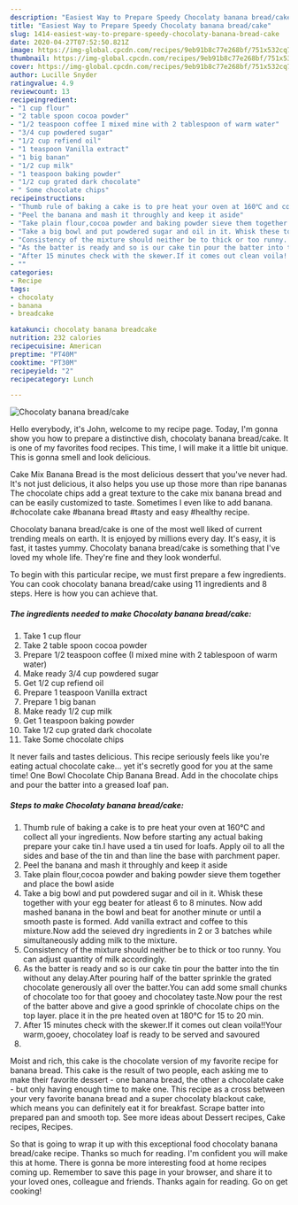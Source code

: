 ```yaml
---
description: "Easiest Way to Prepare Speedy Chocolaty banana bread/cake"
title: "Easiest Way to Prepare Speedy Chocolaty banana bread/cake"
slug: 1414-easiest-way-to-prepare-speedy-chocolaty-banana-bread-cake
date: 2020-04-27T07:52:50.821Z
image: https://img-global.cpcdn.com/recipes/9eb91b8c77e268bf/751x532cq70/chocolaty-banana-breadcake-recipe-main-photo.jpg
thumbnail: https://img-global.cpcdn.com/recipes/9eb91b8c77e268bf/751x532cq70/chocolaty-banana-breadcake-recipe-main-photo.jpg
cover: https://img-global.cpcdn.com/recipes/9eb91b8c77e268bf/751x532cq70/chocolaty-banana-breadcake-recipe-main-photo.jpg
author: Lucille Snyder
ratingvalue: 4.9
reviewcount: 13
recipeingredient:
- "1 cup flour"
- "2 table spoon cocoa powder"
- "1/2 teaspoon coffee I mixed mine with 2 tablespoon of warm water"
- "3/4 cup powdered sugar"
- "1/2 cup refiend oil"
- "1 teaspoon Vanilla extract"
- "1 big banan"
- "1/2 cup milk"
- "1 teaspoon baking powder"
- "1/2 cup grated dark chocolate"
- " Some chocolate chips"
recipeinstructions:
- "Thumb rule of baking a cake is to pre heat your oven at 160℃ and collect all your ingredients. Now before starting any actual baking prepare your cake tin.I have used a tin used for loafs. Apply oil to all the sides and base of the tin and than line the base with parchment paper."
- "Peel the banana and mash it throughly and keep it aside"
- "Take plain flour,cocoa powder and baking powder sieve them together and place the bowl aside"
- "Take a big bowl and put powdered sugar and oil in it. Whisk these together with your egg beater for atleast 6 to 8 minutes. Now add mashed banana in the bowl and beat for another minute or until a smooth paste is formed. Add vanilla extract and coffee to this mixture.Now add the seieved dry ingredients in 2 or 3 batches while simultaneously adding milk to the mixture."
- "Consistency of the mixture should neither be to thick or too runny. You can adjust quantity of milk accordingly."
- "As the batter is ready and so is our cake tin pour the batter into the tin without any delay.After pouring half of the batter sprinkle the grated chocolate generously all over the batter.You can add some small chunks of chocolate too for that gooey and chocolatey taste.Now pour the rest of the batter above and give a good sprinkle of chocolate chips on the top layer. place it in the pre heated oven at 180℃ for 15 to 20 min."
- "After 15 minutes check with the skewer.If it comes out clean voila!!Your warm,gooey, chocolatey loaf is ready to be served and savoured"
- ""
categories:
- Recipe
tags:
- chocolaty
- banana
- breadcake

katakunci: chocolaty banana breadcake 
nutrition: 232 calories
recipecuisine: American
preptime: "PT40M"
cooktime: "PT30M"
recipeyield: "2"
recipecategory: Lunch

---
```



![Chocolaty banana bread/cake](https://img-global.cpcdn.com/recipes/9eb91b8c77e268bf/751x532cq70/chocolaty-banana-breadcake-recipe-main-photo.jpg)

Hello everybody, it's John, welcome to my recipe page. Today, I'm gonna show you how to prepare a distinctive dish, chocolaty banana bread/cake. It is one of my favorites food recipes. This time, I will make it a little bit unique. This is gonna smell and look delicious.

Cake Mix Banana Bread is the most delicious dessert that you&#39;ve never had. It&#39;s not just delicious, it also helps you use up those more than ripe bananas The chocolate chips add a great texture to the cake mix banana bread and can be easily customized to taste. Sometimes I even like to add banana. #chocolate cake #banana bread #tasty and easy #healthy recipe.

Chocolaty banana bread/cake is one of the most well liked of current trending meals on earth. It is enjoyed by millions every day. It's easy, it is fast, it tastes yummy. Chocolaty banana bread/cake is something that I've loved my whole life. They're fine and they look wonderful.


To begin with this particular recipe, we must first prepare a few ingredients. You can cook chocolaty banana bread/cake using 11 ingredients and 8 steps. Here is how you can achieve that.

<!--inarticleads1-->

##### The ingredients needed to make Chocolaty banana bread/cake:

1. Take 1 cup flour
1. Take 2 table spoon cocoa powder
1. Prepare 1/2 teaspoon coffee (I mixed mine with 2 tablespoon of warm water)
1. Make ready 3/4 cup powdered sugar
1. Get 1/2 cup refiend oil
1. Prepare 1 teaspoon Vanilla extract
1. Prepare 1 big banan
1. Make ready 1/2 cup milk
1. Get 1 teaspoon baking powder
1. Take 1/2 cup grated dark chocolate
1. Take  Some chocolate chips


It never fails and tastes delicious. This recipe seriously feels like you&#39;re eating actual chocolate cake… yet it&#39;s secretly good for you at the same time! One Bowl Chocolate Chip Banana Bread. Add in the chocolate chips and pour the batter into a greased loaf pan. 

<!--inarticleads2-->

##### Steps to make Chocolaty banana bread/cake:

1. Thumb rule of baking a cake is to pre heat your oven at 160℃ and collect all your ingredients. Now before starting any actual baking prepare your cake tin.I have used a tin used for loafs. Apply oil to all the sides and base of the tin and than line the base with parchment paper.
1. Peel the banana and mash it throughly and keep it aside
1. Take plain flour,cocoa powder and baking powder sieve them together and place the bowl aside
1. Take a big bowl and put powdered sugar and oil in it. Whisk these together with your egg beater for atleast 6 to 8 minutes. Now add mashed banana in the bowl and beat for another minute or until a smooth paste is formed. Add vanilla extract and coffee to this mixture.Now add the seieved dry ingredients in 2 or 3 batches while simultaneously adding milk to the mixture.
1. Consistency of the mixture should neither be to thick or too runny. You can adjust quantity of milk accordingly.
1. As the batter is ready and so is our cake tin pour the batter into the tin without any delay.After pouring half of the batter sprinkle the grated chocolate generously all over the batter.You can add some small chunks of chocolate too for that gooey and chocolatey taste.Now pour the rest of the batter above and give a good sprinkle of chocolate chips on the top layer. place it in the pre heated oven at 180℃ for 15 to 20 min.
1. After 15 minutes check with the skewer.If it comes out clean voila!!Your warm,gooey, chocolatey loaf is ready to be served and savoured
1. 


Moist and rich, this cake is the chocolate version of my favorite recipe for banana bread. This cake is the result of two people, each asking me to make their favorite dessert - one banana bread, the other a chocolate cake - but only having enough time to make one. This recipe as a cross between your very favorite banana bread and a super chocolaty blackout cake, which means you can definitely eat it for breakfast. Scrape batter into prepared pan and smooth top. See more ideas about Dessert recipes, Cake recipes, Recipes. 

So that is going to wrap it up with this exceptional food chocolaty banana bread/cake recipe. Thanks so much for reading. I'm confident you will make this at home. There is gonna be more interesting food at home recipes coming up. Remember to save this page in your browser, and share it to your loved ones, colleague and friends. Thanks again for reading. Go on get cooking!
